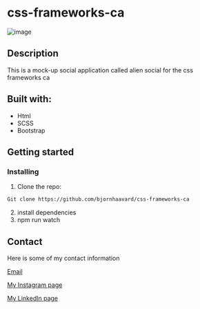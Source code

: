 # css-frameworks-ca

![image](https://github.com/bjornhaavard/css-frameworks-ca/assets/94046432/df690efc-de3d-41ab-913a-830f698cfb5b)

## Description

This is a mock-up social application called alien social for the css frameworks ca

## Built with:

- Html
- SCSS
- Bootstrap

## Getting started

### Installing

1. Clone the repo:

```bash
Git clone https://github.com/bjornhaavard/css-frameworks-ca
```

2. install dependencies
3. npm run watch

## Contact

Here is some of my contact information

[Email](bjornhaavard@hotmail.com)

[My Instagram page](https://www.instagram.com/bjornhaavardsteinnes/)

[My LinkedIn page](https://www.linkedin.com/in/bj%C3%B8rn-h%C3%A5vard-steinnes-87333b21a/)

